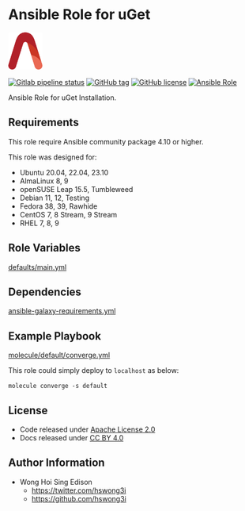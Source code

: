 # Ansible Role for uGet

<a href="https://alvistack.com" title="AlviStack" target="_blank"><img src="/alvistack.svg" height="75" alt="AlviStack"></a>

[![Gitlab pipeline status](https://img.shields.io/gitlab/pipeline/alvistack/ansible-role-uget/master)](https://gitlab.com/alvistack/ansible-role-uget/-/pipelines)
[![GitHub tag](https://img.shields.io/github/tag/alvistack/ansible-role-uget.svg)](https://github.com/alvistack/ansible-role-uget/tags)
[![GitHub license](https://img.shields.io/github/license/alvistack/ansible-role-uget.svg)](https://github.com/alvistack/ansible-role-uget/blob/master/LICENSE)
[![Ansible Role](https://img.shields.io/badge/galaxy-alvistack.uget-blue.svg)](https://galaxy.ansible.com/alvistack/uget)

Ansible Role for uGet Installation.

## Requirements

This role require Ansible community package 4.10 or higher.

This role was designed for:

-   Ubuntu 20.04, 22.04, 23.10
-   AlmaLinux 8, 9
-   openSUSE Leap 15.5, Tumbleweed
-   Debian 11, 12, Testing
-   Fedora 38, 39, Rawhide
-   CentOS 7, 8 Stream, 9 Stream
-   RHEL 7, 8, 9

## Role Variables

[defaults/main.yml](defaults/main.yml)

## Dependencies

[ansible-galaxy-requirements.yml](ansible-galaxy-requirements.yml)

## Example Playbook

[molecule/default/converge.yml](molecule/default/converge.yml)

This role could simply deploy to `localhost` as below:

    molecule converge -s default

## License

-   Code released under [Apache License 2.0](LICENSE)
-   Docs released under [CC BY 4.0](http://creativecommons.org/licenses/by/4.0/)

## Author Information

-   Wong Hoi Sing Edison
    -   <https://twitter.com/hswong3i>
    -   <https://github.com/hswong3i>
